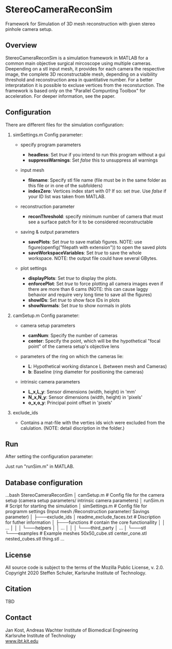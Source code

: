 # StereoCameraReconSim
Framework for Simulation of 3D mesh reconstruction with given stereo pinhole camera setup.

## Overview

StereoCameraReconSim is a simulation framework in MATLAB for a common main objective surgical mircoscope using multiple cameras. Deepending on a stl input mesh, it provides for each camera the respective image, the complete 3D reconstructable mesh, depending on a visibility threshold and reconstruction area in quantitative number.  For a better interpratation it is possible to excluse vertices from the reconsturction. The framework is based only on the "Parallel Compunting Toolbox" for acceleration. For deeper information, see the paper.

## Configuration 

There are different files for the simulation configuration:

1. simSettings.m
   Config parameter:
   - specify program parameters
     - **headless**: Set *true* if you intend to run this program without a gui
     - **suppressWarnings**: Set *false* this to unsuppress all warnings

   - input mesh
     - **filename**: Specify stl file name (file must be in the same folder as this file or in one of the subfolders)
     - **indexZero**: Vertices index start with 0? If so: set *true*. Use *false* if your ID list was taken from MATLAB.
   
   - reconstruction parameter
     - **reconThreshold**: specify minimum number of camera that must see a surface patch for it to be considered reconstructable
    
   - saving & output parameters
     - **savePlots**: Set *true* to save matlab figures. NOTE: use figure(openfig("filepath with extension")) to open the saved plots
     - **saveWorkspaceVariables**: Set *true* to save the whole workspace. NOTE: the output file could have several GBytes.
   
   - plot settings
     - **displayPlots**: Set *true* to display the plots.
     - **enforcePlot**:  Set *true* to force plotting all camera images even if there are more than 6 cams (NOTE: this can cause laggy behavior and require very long time to save all the figures)
     - **showIDs**: Set *true* to show face IDs in plots
     - **showNormals**: Set *true* to show normals in plots
   
2. camSetup.m
   Config parameter:
   -  camera setup parameters
      - **camNum**: Specify the number of cameras
      - **center**: Specify the point, which will be the hypothetical "focal point" of the camera setup's objective lens

   -  parameters of the ring on which the cameras lie:
      - **L**: Hypothetical working distance L (between mesh and Cameras)
      - **b**: Baseline (ring diameter for positioning the cameras)
   
   -  intrinsic camera parameters
      - **L_x,L_y**: Sensor dimensions (width, height) in 'mm'
      - **N_x,N_y**: Sensor dimensions (width, height) in 'pixels' 
      - **o_x,o_y**: Principal point offset in 'pixels'

3. exclude_ids
   - Contains a mat-file with the verties ids wich were excluded from the calulation. (NOTE: detail discription in the folder.)

## Run
After setting the configuration parameter:

Just run "runSim.m" in MATLAB.

## Database configuration
...bash
StereoCameraReconSim
│   camSetup.m 			  # Config file for the camera setup (camera setup parameters/ intrinsic camera parameters)
│   runSim.m 			  # Script for starting the simulation
│   simSettings.m 		  # Config file for programm settings (Input mesh /Reconstruction parameter/ Savings parameter)
│
├───exclude_ids
│       readme_exclude_faces.txt  # Discription for futher information
│
├───functions		          # contain the core functionallity
│   │   ...
│   │
│   └───helpers
│       │   ...
│       │ 
│       └───third_party
│               ...
│
└───stl
    └───examples		  # Example meshes
	    50x50_cube.stl
	    center_cone.stl
	    nested_cubes.stl
	    thing.stl
...
## License

All source code is subject to the terms of the Mozilla Public License, v. 2.0.  
Copyright 2020 Steffen Schuler, Karlsruhe Institute of Technology.

## Citation

TBD

## Contact

Jan Kost, Andreas Wachter
Institute of Biomedical Engineering  
Karlsruhe Institute of Technology  
www.ibt.kit.edu
